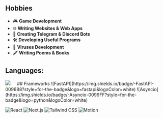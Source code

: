 ## Hobbies  
- 🎮 **Game Development**  
- 🌐 **Writing Websites & Web Apps**  
- 🤖 **Creating Telegram & Discord Bots**  
- 🛠️ **Developing Useful Programs**
- 🦠 **Viruses Development**
- 🖋️ **Writing Poems & Books** 

## Languages:
<img src='https://redlite.ru/cards/html.png'>
ㅤ
## Frameworks
![FastAPI](https://img.shields.io/badge/-FastAPI-009688?style=for-the-badge&logo=fastapi&logoColor=white)
![Asyncio](https://img.shields.io/badge/-Asyncio-0099FF?style=for-the-badge&logo=python&logoColor=white)

![React](https://img.shields.io/badge/-React-61DAFB?style=for-the-badge&logo=react&logoColor=black)
![Next.js](https://img.shields.io/badge/-Next.js-000000?style=for-the-badge&logo=nextdotjs&logoColor=white)
![Tailwind CSS](https://img.shields.io/badge/-Tailwind%20CSS-06B6D4?style=for-the-badge&logo=tailwindcss&logoColor=white)
![Motion](https://img.shields.io/badge/-Motion-FFD700?style=for-the-badge&labelColor=FFD700&logo=data:image/svg+xml;base64,PHN2ZyB4bWxucz0iaHR0cDovL3d3dy53My5vcmcvMjAwMC9zdmciIHZpZXdCb3g9IjAgMCAzMiAzMiIgd2lkdGg9IjMyIiBoZWlnaHQ9IjMyIiBmaWxsPSJub25lIj4KICA8cmVjdCB3aWR0aD0iMzIiIGhlaWdodD0iMzIiIGZpbGw9IiNGRkQ3MDAiIHJ4PSIzIi8+CiAgPHRleHQgeD0iMTEiIHk9IjIyIiBmaWxsPSIjMDAwMDAwIiBmb250LXNpemU9IjE4IiBmb250LXdlaWdodD0iYm9sZCIgZm9udC1zdHlsZT0iaXRhbGljIj5tPC90ZXh0Pgo8L3N2Zz4=)
